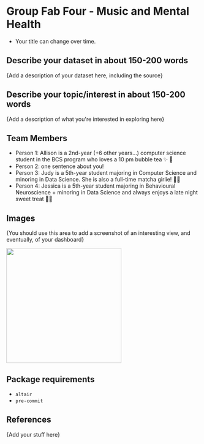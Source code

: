 # Group Fab Four - Music and Mental Health

- Your title can change over time.

## Describe your dataset in about 150-200 words

{Add a description of your dataset here, including the source}

## Describe your topic/interest in about 150-200 words

{Add a description of what you're interested in exploring here}

## Team Members

- Person 1: Allison is a 2nd-year (+6 other years...) computer science student in the BCS program who loves a 10 pm bubble tea :sparkles: :bear:
- Person 2: one sentence about you!
- Person 3: Judy is a 5th-year student majoring in Computer Science and minoring in Data Science. She is also a full-time matcha girlie! 🍵💚
- Person 4: Jessica is a 5th-year student majoring in Behavioural Neuroscience + minoring in Data Science and always enjoys a late night sweet treat 🍫🌙

## Images

{You should use this area to add a screenshot of an interesting view, and eventually, of your dashboard}

<img src ="images/test.jpg" width="300px">

## Package requirements

- `altair`
- `pre-commit`

## References

{Add your stuff here}



